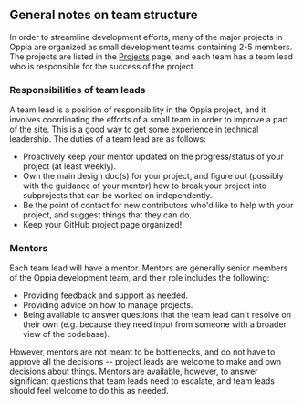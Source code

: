 ## General notes on team structure

In order to streamline development efforts, many of the major projects in Oppia are organized as small development teams containing 2-5 members. The projects are listed in the [Projects](https://github.com/oppia/oppia/projects) page, and each team has a team lead who is responsible for the success of the project.

### Responsibilities of team leads

A team lead is a position of responsibility in the Oppia project, and it involves coordinating the efforts of a small team in order to improve a part of the site. This is a good way to get some experience in technical leadership. The duties of a team lead are as follows:

- Proactively keep your mentor updated on the progress/status of your project (at least weekly).
- Own the main design doc(s) for your project, and figure out (possibly with the guidance of your mentor) how to break your project into subprojects that can be worked on independently.
- Be the point of contact for new contributors who'd like to help with your project, and suggest things that they can do.
- Keep your GitHub project page organized!

### Mentors

Each team lead will have a mentor. Mentors are generally senior members of the Oppia development team, and their role includes the following:
- Providing feedback and support as needed.
- Providing advice on how to manage projects.
- Being available to answer questions that the team lead can't resolve on their own (e.g. because they need input from someone with a broader view of the codebase).

However, mentors are not meant to be bottlenecks, and do not have to approve all the decisions -- project leads are welcome to make and own decisions about things. Mentors are available, however, to answer significant questions that team leads need to escalate, and team leads should feel welcome to do this as needed.